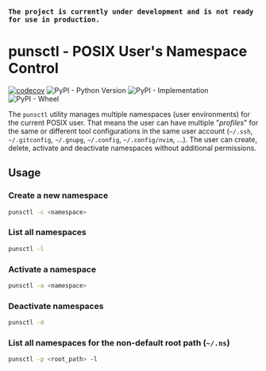 ### `The project is currently under development and is not ready for use in production.`

# punsctl - POSIX User's Namespace Control

[![codecov](https://codecov.io/github/alekbuza/punsctl/branch/main/graph/badge.svg?token=OMHOSME5ZB)](https://codecov.io/github/alekbuza/punsctl)
![PyPI - Python Version](https://img.shields.io/pypi/pyversions/punsctl)
![PyPI - Implementation](https://img.shields.io/pypi/implementation/punsctl)
![PyPI - Wheel](https://img.shields.io/pypi/wheel/punsctl)

The `punsctl` utility manages multiple namespaces (user environments) for the current POSIX user.
That means the user can have multiple "_profiles_" for the same or different tool configurations in the same user account
(`~/.ssh`, `~/.gitconfig`, `~/.gnupg`, `~/.config`, `~/.config/nvim`, ...).
The user can create, delete, activate and deactivate namespaces without additional permissions.

## Usage

### Create a new namespace
```sh
punsctl -c <namespace>
```

### List all namespaces
```sh
punsctl -l
```

### Activate a namespace
```sh
punsctl -a <namespace>
```

### Deactivate namespaces
```sh
punsctl -d
```

### List all namespaces for the non-default root path (`~/.ns`)
```sh
punsctl -p <root_path> -l
```
